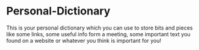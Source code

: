 # Personal-Dictionary
This is your personal dictionary which you can use to store bits and pieces like some links, some useful info form a meeting, some important text you found on a website or whatever you think is important for you!
